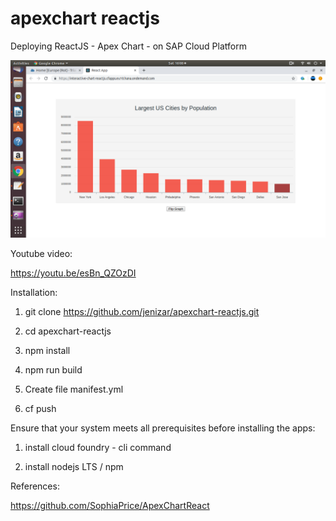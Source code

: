 # apexchart reactjs
 Deploying ReactJS - Apex Chart - on SAP Cloud Platform
 
 ![alt text](https://github.com/jenizar/apexchart-reactjs/blob/master/Screenshot.png)

Youtube video:

https://youtu.be/esBn_QZOzDI

Installation:

1. git clone https://github.com/jenizar/apexchart-reactjs.git

2. cd apexchart-reactjs

3. npm install

4. npm run build

5. Create file manifest.yml

6. cf push

Ensure that your system meets all prerequisites before installing the apps:

1. install cloud foundry - cli command

2. install nodejs LTS / npm

References:

https://github.com/SophiaPrice/ApexChartReact
 
